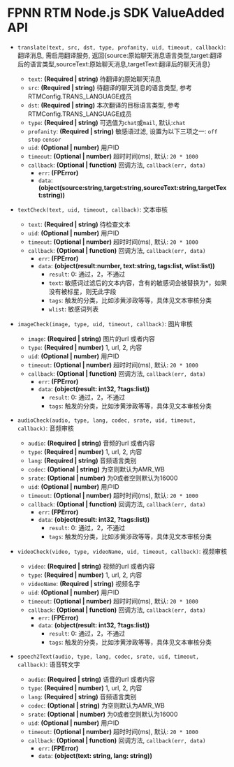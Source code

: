 # FPNN RTM Node.js SDK ValueAdded API #

* `translate(text, src, dst, type, profanity, uid, timeout, callback)`: 翻译消息, 需启用翻译服务, 返回{source:原始聊天消息语言类型,target:翻译后的语言类型,sourceText:原始聊天消息,targetText:翻译后的聊天消息}
    * `text`: **(Required | string)** 待翻译的原始聊天消息
    * `src`: **(Required | string)** 待翻译的聊天消息的语言类型, 参考RTMConfig.TRANS_LANGUAGE成员
    * `dst`: **(Required | string)** 本次翻译的目标语言类型, 参考RTMConfig.TRANS_LANGUAGE成员
    * `type`: **(Required | string)** 可选值为`chat`或`mail`, 默认:`chat`
    * `profanity`: **(Required | string)** 敏感语过滤, 设置为以下三项之一: `off` `stop` `censor`
    * `uid`: **(Optional | number)** 用户ID
    * `timeout`: **(Optional | number)** 超时时间(ms), 默认: `20 * 1000`
    * `callback`: **(Optional | function)** 回调方法, `callback(err, data)`
        * `err`: **(FPError)** 
        * `data`: **(object(source:string,target:string,sourceText:string,targetText:string))** 

* `textCheck(text, uid, timeout, callback)`: 文本审核
    * `text`: **(Required | string)** 待检查文本
    * `uid`: **(Optional | number)** 用户ID
    * `timeout`: **(Optional | number)** 超时时间(ms), 默认: `20 * 1000`
    * `callback`: **(Optional | function)** 回调方法, `callback(err, data)`
        * `err`: **(FPError)** 
        * `data`: **(object(result:number, text:string, tags:list<string>, wlist:list<string>))** 
            * `result`: 0: 通过，2，不通过
            * `text`: 敏感词过滤后的文本内容，含有的敏感词会被替换为*，如果没有被标星，则无此字段
            * `tags`: 触发的分类，比如涉黄涉政等等，具体见文本审核分类
            * `wlist`: 敏感词列表

* `imageCheck(image, type, uid, timeout, callback)`: 图片审核
    * `image`: **(Required | string)** 图片的url 或者内容
    * `type`: **(Required | number)** 1, url, 2, 内容
    * `uid`: **(Optional | number)** 用户ID
    * `timeout`: **(Optional | number)** 超时时间(ms), 默认: `20 * 1000`
    * `callback`: **(Optional | function)** 回调方法, `callback(err, data)`
        * `err`: **(FPError)** 
        * `data`: **(object(result: int32, ?tags:list<string>))** 
            * `result`: 0: 通过，2，不通过
            * `tags`: 触发的分类，比如涉黄涉政等等，具体见文本审核分类

* `audioCheck(audio, type, lang, codec, srate, uid, timeout, callback)`: 音频审核
    * `audio`: **(Required | string)** 音频的url 或者内容
    * `type`: **(Required | number)** 1, url, 2, 内容
    * `lang`: **(Required | string)** 音频语言类别
    * `codec`: **(Optional | string)** 为空则默认为AMR_WB
    * `srate`: **(Optional | number)** 为0或者空则默认为16000
    * `uid`: **(Optional | number)** 用户ID
    * `timeout`: **(Optional | number)** 超时时间(ms), 默认: `20 * 1000`
    * `callback`: **(Optional | function)** 回调方法, `callback(err, data)`
        * `err`: **(FPError)** 
        * `data`: **(object(result: int32, ?tags:list<string>))** 
            * `result`: 0: 通过，2，不通过
            * `tags`: 触发的分类，比如涉黄涉政等等，具体见文本审核分类

* `videoCheck(video, type, videoName, uid, timeout, callback)`: 视频审核
    * `video`: **(Required | string)** 视频的url 或者内容
    * `type`: **(Required | number)** 1, url, 2, 内容
    * `videoName`: **(Required | string)** 视频名字
    * `uid`: **(Optional | number)** 用户ID
    * `timeout`: **(Optional | number)** 超时时间(ms), 默认: `20 * 1000`
    * `callback`: **(Optional | function)** 回调方法, `callback(err, data)`
        * `err`: **(FPError)** 
        * `data`: **(object(result: int32, ?tags:list<string>))** 
            * `result`: 0: 通过，2，不通过
            * `tags`: 触发的分类，比如涉黄涉政等等，具体见文本审核分类

* `speech2Text(audio, type, lang, codec, srate, uid, timeout, callback)`: 语音转文字
    * `audio`: **(Required | string)** 语音的url 或者内容
    * `type`: **(Required | number)** 1, url, 2, 内容
    * `lang`: **(Required | string)** 音频语言类别
    * `codec`: **(Optional | string)** 为空则默认为AMR_WB
    * `srate`: **(Optional | number)** 为0或者空则默认为16000
    * `uid`: **(Optional | number)** 用户ID
    * `timeout`: **(Optional | number)** 超时时间(ms), 默认: `20 * 1000`
    * `callback`: **(Optional | function)** 回调方法, `callback(err, data)`
        * `err`: **(FPError)** 
        * `data`: **(object(text: string, lang: string))** 